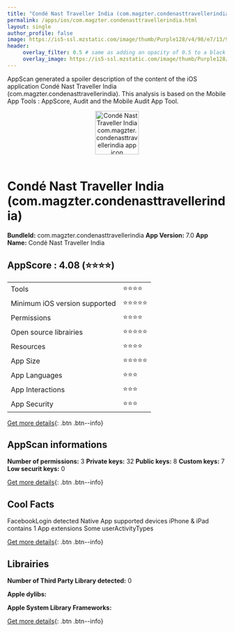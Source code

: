 ```yaml
---
title: "Condé Nast Traveller India (com.magzter.condenasttravellerindia)"
permalink: /apps/ios/com.magzter.condenasttravellerindia.html
layout: single
author_profile: false
image: https://is5-ssl.mzstatic.com/image/thumb/Purple128/v4/98/e7/13/98e713b1-274d-55a7-da2f-5a092c3abb9d/AppIcon-1x_U007emarketing-85-220-9.png/512x512bb.jpg
header: 
     overlay_filter: 0.5 # same as adding an opacity of 0.5 to a black background
     overlay_image: https://is5-ssl.mzstatic.com/image/thumb/Purple128/v4/98/e7/13/98e713b1-274d-55a7-da2f-5a092c3abb9d/AppIcon-1x_U007emarketing-85-220-9.png/512x512bb.jpg
---
```

AppScan generated a spoiler description of the content of the iOS application Condé Nast Traveller India (com.magzter.condenasttravellerindia). This analysis is based on the Mobile App Tools : AppScore, Audit and the Mobile Audit App Tool.

  
  
<div style="text-align: center;"><img src="https://is5-ssl.mzstatic.com/image/thumb/Purple128/v4/98/e7/13/98e713b1-274d-55a7-da2f-5a092c3abb9d/AppIcon-1x_U007emarketing-85-220-9.png/512x512bb.jpg" width="100" height="100" alt="Condé Nast Traveller India com.magzter.condenasttravellerindia app icon"></div></br>
  
# Condé Nast Traveller India (com.magzter.condenasttravellerindia)

**BundleId:** com.magzter.condenasttravellerindia
**App Version:** 7.0
**App Name:** Condé Nast Traveller India


## AppScore : 4.08 (⭐️⭐️⭐️⭐️) 

<table>
<tr><td> Tools </td><td> ⭐️⭐️⭐️⭐️ </td></tr>
<tr><td> Minimum iOS version supported </td><td> ⭐️⭐️⭐️⭐️⭐️ </td></tr>
<tr><td> Permissions </td><td> ⭐️⭐️⭐️⭐️ </td></tr>
<tr><td> Open source librairies </td><td> ⭐️⭐️⭐️⭐️⭐️ </td></tr>
<tr><td> Resources </td><td> ⭐️⭐️⭐️⭐️ </td></tr>
<tr><td> App Size </td><td> ⭐️⭐️⭐️⭐️⭐️ </td></tr>
<tr><td> App Languages </td><td> ⭐️⭐️⭐️ </td></tr>
<tr><td> App Interactions </td><td> ⭐️⭐️⭐️ </td></tr>
<tr><td> App Security </td><td> ⭐️⭐️⭐️ </td></tr>
</table>

[Get more details](/pricing.html){: .btn .btn--info}  
  
## AppScan informations 

**Number of permissions:** 3
**Private keys:** 32
**Public keys:** 8
**Custom keys:** 7
**Low securit keys:** 0
  
[Get more details](/pricing.html){: .btn .btn--info}

## Cool Facts

FacebookLogin detected
Native App
supported devices iPhone & iPad
contains 1 App extensions
Some userActivityTypes
  
[Get more details](/pricing.html){: .btn .btn--info}

## Librairies 
**Number of Third Party Library detected:** 0

**Apple dylibs:**


**Apple System Library Frameworks:**


  
[Get more details](/pricing.html){: .btn .btn--info}

